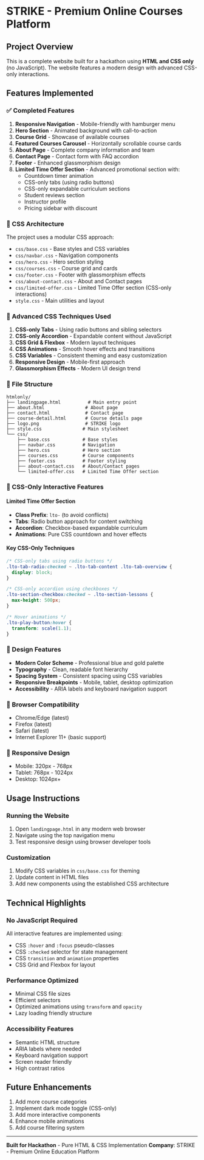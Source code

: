 # STRIKE - Premium Online Courses Platform

## Project Overview

This is a complete website built for a hackathon using **HTML and CSS only** (no JavaScript). The website features a modern design with advanced CSS-only interactions.

## Features Implemented

### ✅ Completed Features

1. **Responsive Navigation** - Mobile-friendly with hamburger menu
2. **Hero Section** - Animated background with call-to-action
3. **Course Grid** - Showcase of available courses
4. **Featured Courses Carousel** - Horizontally scrollable course cards
5. **About Page** - Complete company information and team
6. **Contact Page** - Contact form with FAQ accordion
7. **Footer** - Enhanced glassmorphism design
8. **Limited Time Offer Section** - Advanced promotional section with:
   - Countdown timer animation
   - CSS-only tabs (using radio buttons)
   - CSS-only expandable curriculum sections
   - Student reviews section
   - Instructor profile
   - Pricing sidebar with discount

### 🎨 CSS Architecture

The project uses a modular CSS approach:

- `css/base.css` - Base styles and CSS variables
- `css/navbar.css` - Navigation components
- `css/hero.css` - Hero section styling
- `css/courses.css` - Course grid and cards
- `css/footer.css` - Footer with glassmorphism effects
- `css/about-contact.css` - About and Contact pages
- `css/limited-offer.css` - Limited Time Offer section (CSS-only interactions)
- `style.css` - Main utilities and layout

### 🚀 Advanced CSS Techniques Used

1. **CSS-only Tabs** - Using radio buttons and sibling selectors
2. **CSS-only Accordion** - Expandable content without JavaScript
3. **CSS Grid & Flexbox** - Modern layout techniques
4. **CSS Animations** - Smooth hover effects and transitions
5. **CSS Variables** - Consistent theming and easy customization
6. **Responsive Design** - Mobile-first approach
7. **Glassmorphism Effects** - Modern UI design trend

### 📁 File Structure

```
htmlonly/
├── landingpage.html          # Main entry point
├── about.html               # About page
├── contact.html             # Contact page
├── course-detail.html       # Course details page
├── logo.png                 # STRIKE logo
├── style.css               # Main stylesheet
└── css/
    ├── base.css            # Base styles
    ├── navbar.css          # Navigation
    ├── hero.css            # Hero section
    ├── courses.css         # Course components
    ├── footer.css          # Footer styling
    ├── about-contact.css   # About/Contact pages
    └── limited-offer.css   # Limited Time Offer section
```

### 🎯 CSS-Only Interactive Features

#### Limited Time Offer Section

- **Class Prefix**: `lto-` (to avoid conflicts)
- **Tabs**: Radio button approach for content switching
- **Accordion**: Checkbox-based expandable curriculum
- **Animations**: Pure CSS countdown and hover effects

#### Key CSS-Only Techniques

```css
/* CSS-only tabs using radio buttons */
.lto-tab-radio:checked ~ .lto-tab-content .lto-tab-overview {
  display: block;
}

/* CSS-only accordion using checkboxes */
.lto-section-checkbox:checked ~ .lto-section-lessons {
  max-height: 500px;
}

/* Hover animations */
.lto-play-button:hover {
  transform: scale(1.1);
}
```

### 🎨 Design Features

- **Modern Color Scheme** - Professional blue and gold palette
- **Typography** - Clean, readable font hierarchy
- **Spacing System** - Consistent spacing using CSS variables
- **Responsive Breakpoints** - Mobile, tablet, desktop optimization
- **Accessibility** - ARIA labels and keyboard navigation support

### 🔧 Browser Compatibility

- Chrome/Edge (latest)
- Firefox (latest)
- Safari (latest)
- Internet Explorer 11+ (basic support)

### 📱 Responsive Design

- Mobile: 320px - 768px
- Tablet: 768px - 1024px
- Desktop: 1024px+

## Usage Instructions

### Running the Website

1. Open `landingpage.html` in any modern web browser
2. Navigate using the top navigation menu
3. Test responsive design using browser developer tools

### Customization

1. Modify CSS variables in `css/base.css` for theming
2. Update content in HTML files
3. Add new components using the established CSS architecture

## Technical Highlights

### No JavaScript Required

All interactive features are implemented using:

- CSS `:hover` and `:focus` pseudo-classes
- CSS `:checked` selector for state management
- CSS `transition` and `animation` properties
- CSS Grid and Flexbox for layout

### Performance Optimized

- Minimal CSS file sizes
- Efficient selectors
- Optimized animations using `transform` and `opacity`
- Lazy loading friendly structure

### Accessibility Features

- Semantic HTML structure
- ARIA labels where needed
- Keyboard navigation support
- Screen reader friendly
- High contrast ratios

## Future Enhancements

1. Add more course categories
2. Implement dark mode toggle (CSS-only)
3. Add more interactive components
4. Enhance mobile animations
5. Add course filtering system

---

**Built for Hackathon** - Pure HTML & CSS Implementation
**Company**: STRIKE - Premium Online Education Platform

